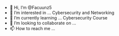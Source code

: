 - 👋 Hi, I’m @Facuunz5
- 👀 I’m interested in ... Cybersecurity and Networking
- 🌱 I’m currently learning ... Cybersecurity Course
- 💞️ I’m looking to collaborate on ...
- 📫 How to reach me ... 

<!---
Facuunz5/Facuunz5 is a ✨ special ✨ repository because its `README.md` (this file) appears on your GitHub profile.
You can click the Preview link to take a look at your changes.
--->
